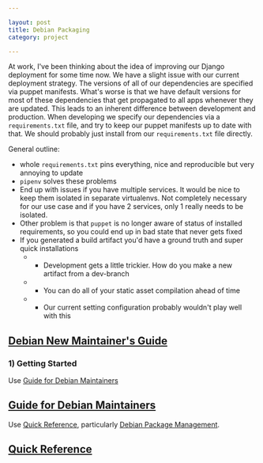 ```yaml
---

layout: post
title: Debian Packaging
category: project

---
```


At work, I've been thinking about the idea of improving our Django deployment
for some time now. We have a slight issue with our current deployment strategy.
The versions of all of our dependencies are specified via puppet manifests.
What's worse is that we have default versions for most of these dependencies
that get propagated to all apps whenever they are updated. This leads to an
inherent difference between development and production. When developing we
specify our dependencies via a `requirements.txt` file, and try to keep our
puppet manifests up to date with that. We should probably just install from our
`requirements.txt` file directly.

General outline:
* whole `requirements.txt` pins everything, nice and reproducible but very
  annoying to update
* `pipenv` solves these problems
* End up with issues if you have multiple services. It would be nice to keep
  them isolated in separate virtualenvs. Not completely necessary for our use
case and if you have 2 services, only 1 really needs to be isolated.
* Other problem is that `puppet` is no longer aware of status of installed
  requirements, so you could end up in bad state that never gets fixed
* If you generated a build artifact you'd have a ground truth and super quick
  installations
  * - Development gets a little trickier. How do you make a new artifact from a
    dev-branch
  * + You can do all of your static asset compilation ahead of time
  * - Our current setting configuration probably wouldn't play well with this

## [Debian New Maintainer's Guide](https://www.debian.org/doc/manuals/maint-guide/index.en.html)

### 1) Getting Started

Use [Guide for Debian Maintainers](https://www.debian.org/doc/manuals/debmake-doc/index.en.html)

## [Guide for Debian Maintainers](https://www.debian.org/doc/manuals/debmake-doc/index.en.html)

Use [Quick Reference](https://www.debian.org/doc/user-manuals#quick-reference),
particularly [Debian Package
Management](https://www.debian.org/doc/manuals/debian-reference/ch02.en.html).

## [Quick Reference](https://www.debian.org/doc/user-manuals#quick-reference)
